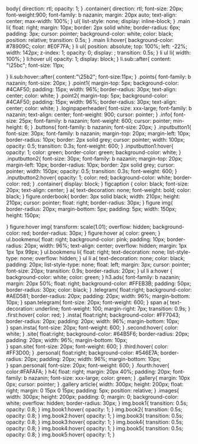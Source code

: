 body{
	direction: rtl;
	opacity: 1;
}
.container{
	direction: rtl;
	font-size: 20px;
	font-weight:900;
	font-family: b nazanin;
	margin: 20px auto;
	text-align: center;
	max-width: 100%;
}
ul{
	list-style: none;
	display: inline-block;
}
.main li{
	float: right;
	margin: 10px;
	border: 2px solid white;
	border-radius: 6px;
	padding: 3px;
	cursor: pointer;
	background-color: white;
	color: black;
	position: relative;
	transition: 0.5s;
}
.main li:hover{
	background-color: #78909C;
	color: #E0F7FA;
}
li ul{
	position: absolute;
	top: 100%;
	left: -22%;
	width: 142px;
	z-index: 1;
	opacity: 0;
	display: ;
	transition: 0.5s;
}
li ul li{
	width: 100%;
}
li:hover ul{
	opacity: 1;
	display: block;
}
li.sub::after{
	content: "\25bc";
	font-size: 11px;
	
}
li.sub:hover::after{
	content:"\25b2";
	font-size:11px;
}
.points{
	font-family: b nazanin;
	font-size: 20px;
}
.point1{
	margin-top: 5px;
	background-color: #4CAF50;
	padding: 15px;
	width: 96%;
	border-radius: 30px;
	text-align: center;
	color: white;
}
.point2{
	margin-top: 5px;
	background-color: #4CAF50;
	padding: 15px;
	width: 96%;
	border-radius: 30px;
	text-align: center;
	color: white;
}
.loginpaperheader{
	font-size: xxx-large;
	font-family: b nazanin;
	text-align: center;
	font-weight: 900;
	cursor: pointer;
}
.info{
	font-size: 25px;
	font-family: b nazanin;
	font-weight: 600;
	cursor: pointer;
	min-height: 6;
}
.buttons{
	font-family: b nazanin;
	font-size: 20px;
}
.inputbutton1{
	font-size: 30px;
	font-family: b nazanin;
	margin-top: 20px;
	margin-left: 10px;
	border-radius: 10px;
	border: 2px solid grey;
	cursor: pointer;
	width: 100px;
	opacity: 0.5;
	transition: 0.3s;
	font-weight: 600;
}
.inputbutton1:hover{
	opacity: 1;
	color: green;
	border-color: green;
	background-color: white;
}
.inputbutton2{
	font-size: 30px;
	font-family: b nazanin;
	margin-top: 20px;
	margin-left: 10px;
	border-radius: 10px;
	border: 2px solid grey;
	cursor: pointer;
	width: 150px;
	opacity: 0.5;
	transition: 0.3s;
	font-weight: 600;
}
.inputbutton2:hover{
	opacity: 1;
	color: red;
	background-color: white;
	border-color: red;
}
.container{
	display: block;
}
figcaption {
	color: black;
	font-size: 20px;
	text-align: center;
}
a{
	text-decoration: none;
	font-weight: bold;
	color: black;
}
figure.orderbook{
	border: 3px solid black;
	width: 210px;
	height: 210px;
	cursor: pointer;
	float: right;
	border-radius: 30px;
}
figure img{
	border-radius: 20px;
	margin-bottom: 5px;
	padding: 5px;
	width: 150px;
	height: 150px;
	
}
figure:hover img{
	transform: scale(1.01);
	overflow: hidden;
	background-color: red;
	border-radius: 30px;
}
figure:hover a{
	color: green;
}
ul.bookmenu{
	float: right;
	background-color: pink;
	padding: 10px;
	border-radius: 20px;
	width: 96%;
	text-align: center;
	overflow: hidden;
	margin: 1px 1px 1px 99px;
}
ul.bookmenu li{
	float: right;
	text-decoration: none;
	list-style-type: none;
	overflow: hidden;
}
ul li a{
	text-decoration: none;
	color: black;
	padding: 20px;
	list-style-type: none;
	float: left;
	margin: 3px;
	cursor: pointer;
	font-size: 20px;
	transition: 0.9s;
	border-radius: 20px;
}
ul li a:hover {
	background-color: white;
	color: green;
}
h3.ads{
	font-family: b nazanin;
	margin: 20px 50%;
	float: right;
	background-color: #FFEB3B;
	padding: 50px;
	border-radius: 30px;
	color: black;
}
.telegram{
	float:right;
	background-color: #AED581;
	border-radius: 20px;
	padding: 20px;
	width: 96%;
	margin-bottom: 10px;
}
span.telegram{
	font-size: 20px;
	font-weight: 600;
}
span a{
	text-decoration: underline;
	font-weight: 100;
	margin-right: 7px;
	transition: 0.9s;
}
.first:hover{
	color: red;
}
.insta{
	float:right;
	background-color: #FF7043;
	border-radius: 20px;
	padding: 20px;
	width: 96%;
	margin-bottom: 10px;	
}
span.insta{
	font-size: 20px;
	font-weight: 600;
}
.second:hover{
	color: white;
}
.site{
	float:right;
	background-color: #64B5F6;
	border-radius: 20px;
	padding: 20px;
	width: 96%;
	margin-bottom: 10px;	
}
span.site{
	font-size: 20px;
	font-weight: 600;
}
.third:hover{
	color: #FF3D00;
}
.personal{
	float:right;
	background-color: #546E7A;
	border-radius: 20px;
	padding: 20px;
	width: 96%;
	margin-bottom: 10px;		
}
span.personal{
	font-size: 20px;
	font-weight: 600;
}
.fourth:hover{
	color:#FAFAFA;
}
h4{
	float: right;
	margin: 20px 40%;
	padding: 20px;
	font-family: b nazanin;
	font-size: xxx-large;
	color: green;
}
.gallery{
	margin: 10px 0px;
	cursor: pointer;
}
.gallery article{
	width: 300px;
	height: 200px;
	float: right;
	margin: 0 15px 0 15px;
	padding: 5px;
	position: relative;
}
.images{
	width: 300px;
	height: 200px;
	padding: 0;
	margin: 0;
	background-color: white;
	overflow: hidden;
	border-radius: 30px;
}
img.book1{
	transition: 0.5s;
	opacity: 0.8;
}
img.book1:hover{
	opacity: 1;
}
img.book2{
	transition: 0.5s;
	opacity: 0.8;
}
img.book2:hover{
	opacity: 1;
}
img.book3{
	transition: 0.5s;
	opacity: 0.8;
}
img.book3:hover{
	opacity: 1;
}
img.book4{
	transition: 0.5s;
	opacity: 0.8;
}
img.book4:hover{
	opacity: 1;
}
img.book5{
	transition: 0.5s;
	opacity: 0.8;
}
img.book5:hover{
	opacity: 1;
}